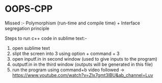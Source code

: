 # OOPS-CPP
Missed :- Polymorphism (run-time and compile time) + Interface segregation principle 


Steps to run c++ code in sublime text:- 
1) open sublime text
2) slipt the screen into 3 using
option + command + 3
3) open inputf.in in second window (used to give inputs to the program)
4) outputf.in in the third window (outputs will be generated in this file)
5) run the program using command+b
video followed -> https://www.youtube.com/watch?v=Zlx7gmt3lBU&ab_channel=Luv
